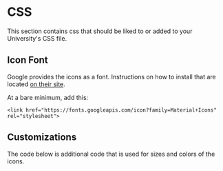 # CSS

This section contains css that should be liked to or added to your University's CSS file.


## Icon Font

Google provides the icons as a font. Instructions on how to install that are located [on their site](http://google.github.io/material-design-icons/).

At a bare minimum, add this:

```
<link href="https://fonts.googleapis.com/icon?family=Material+Icons" rel="stylesheet">
```

## Customizations

The code below is additional code that is used for sizes and colors of the icons.